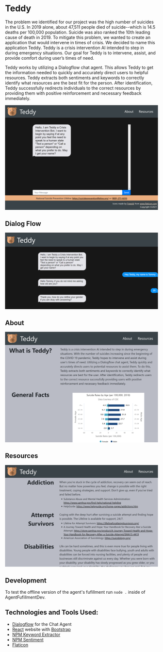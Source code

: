 # Teddy

The problem we identified for our project was the high number of suicides in the U.S. In 2019 alone, about 47,511 people died of suicide--which is 14.5 deaths per 100,000 population. Suicide was also ranked the 10th leading cause of death in 2019. To mitigate this problem, we wanted to create an application that would intervene in times of crisis. We decided to name this application Teddy. Teddy is a crisis intervention AI intended to step in during emergency situations. Our goal for Teddy is to intervene, assist, and provide comfort during user’s times of need.

Teddy works by utilizing a Dialogflow chat agent. This allows Teddy to get the information needed to quickly and accurately direct users to helpful resources. Teddy extracts both sentiments and keywords to correctly identify what resources are the best fit for the person. After identification, Teddy successfully redirects individuals to the correct resources by providing them with positive reinforcement and necessary feedback immediately.


![Image of Main Page](TeddyMedia/Main3-2.png)

## Dialog Flow

![Image of Dialog Flow](TeddyMedia/Teddy3-2Image.png)

## About

![Image of About Page](TeddyMedia/About.png)

## Resources

![Image of Resources Page](TeddyMedia/Resources3-2.png)

## Development

To test the offline version of the agent's fufillment run `node .` inside of AgentFufillmentDev.

## Technologies and Tools Used:

- [Dialogflow](https://cloud.google.com/dialogflow) for the Chat Agent
- [React](https://reactjs.org/) website with [Bootstrap](https://react-bootstrap.github.io/)
- [NPM Keyword Extractor](https://www.npmjs.com/package/keyword-extractor)
- [NPM Sentiment](https://www.npmjs.com/package/sentiment)
- [Flaticon](https://www.flaticon.com/free-icon/teddy-bear_771988?term=teddy%20bear&page=3&position=79&page=3&position=79&related_id=771988&origin=search)
